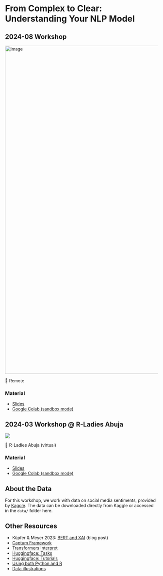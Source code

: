 # From Complex to Clear: Understanding Your NLP Model

## 2024-08 Workshop

<img width="1081" alt="image" src="https://github.com/user-attachments/assets/b6a4caee-f727-4efd-b170-2f02d64d61ee">

📍 Remote

### Material
- [Slides](https://docs.google.com/presentation/d/e/2PACX-1vRIiz8zg7VqKtK62h4VCGPXNGJ5KP8td858o0VQEMcSTWv-esYgQlVY7dBxB8J4xa6A7mIxPitj6lGT/pub?start=false&loop=false&delayms=3000)
- [Google Colab (sandbox mode)](https://colab.research.google.com/drive/14ipnARCvvpCmoZAMo63z5tZFPWn3fWDu?usp=sharing#offline=true&sandboxMode=true)

## 2024-03 Workshop @ R-Ladies Abuja

![](https://cosimameyer.com/images/talks/from_complex_to_clear.png)

📍 R-Ladies Abuja (virtual)

### Material 

- [Slides](https://bit.ly/complex-to-clear-slides-2024)
- [Google Colab (sandbox mode)](https://colab.research.google.com/drive/1K1fvclLZBrN8W_WdjDmKIYypIxVbDKpC?usp=sharing#offline=true&sandboxMode=true)
<!-- - [Jupyter notebook](https://github.com/cosimameyer/r-python-talk/blob/main/PythonistR_WiDS_2023_Workshop.ipynb)
-->

## About the Data

For this workshop, we work with data on social media sentiments, provided by [Kaggle](https://www.kaggle.com/datasets/marklvl/sentiment-labelled-sentences-data-set). The data can be downloaded directly from Kaggle or accessed in the `data/` folder here.

## Other Resources
- Küpfer & Meyer 2023: [BERT and XAI](https://www.mzes.uni-mannheim.de/socialsciencedatalab/article/bert-explainable-ai/) (blog post)
- [Captum Framework](https://captum.ai/docs/algorithms_comparison_matrix)
- [Transformers Interpret](https://github.com/cdpierse/transformers-interpret)
- [Huggingface: Tasks](https://huggingface.co/tasks)
- [Huggingface: Tutorials](https://huggingface.co/course/chapter1/1)
- [Using both Python and R](https://github.com/cosimameyer/r-python-talk)
- [Data illustrations](https://github.com/cosimameyer/illustrations)



